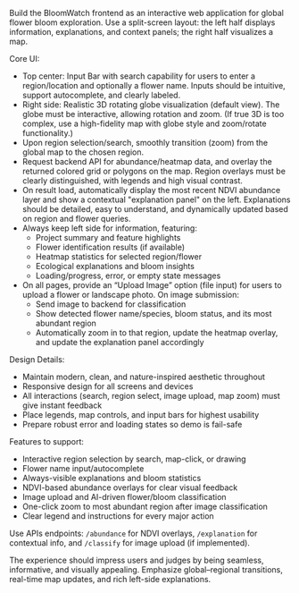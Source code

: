 Build the BloomWatch frontend as an interactive web application for global flower bloom exploration. Use a split-screen layout: the left half displays information, explanations, and context panels; the right half visualizes a map.

Core UI:
- Top center: Input Bar with search capability for users to enter a region/location and optionally a flower name. Inputs should be intuitive, support autocomplete, and clearly labeled.
- Right side: Realistic 3D rotating globe visualization (default view). The globe must be interactive, allowing rotation and zoom. (If true 3D is too complex, use a high-fidelity map with globe style and zoom/rotate functionality.)
- Upon region selection/search, smoothly transition (zoom) from the global map to the chosen region.
- Request backend API for abundance/heatmap data, and overlay the returned colored grid or polygons on the map. Region overlays must be clearly distinguished, with legends and high visual contrast.
- On result load, automatically display the most recent NDVI abundance layer and show a contextual "explanation panel" on the left. Explanations should be detailed, easy to understand, and dynamically updated based on region and flower queries.
- Always keep left side for information, featuring:
  - Project summary and feature highlights
  - Flower identification results (if available)
  - Heatmap statistics for selected region/flower
  - Ecological explanations and bloom insights
  - Loading/progress, error, or empty state messages
- On all pages, provide an “Upload Image” option (file input) for users to upload a flower or landscape photo. On image submission:
  - Send image to backend for classification
  - Show detected flower name/species, bloom status, and its most abundant region
  - Automatically zoom in to that region, update the heatmap overlay, and update the explanation panel accordingly

Design Details:
- Maintain modern, clean, and nature-inspired aesthetic throughout
- Responsive design for all screens and devices
- All interactions (search, region select, image upload, map zoom) must give instant feedback
- Place legends, map controls, and input bars for highest usability
- Prepare robust error and loading states so demo is fail-safe

Features to support:
- Interactive region selection by search, map-click, or drawing
- Flower name input/autocomplete
- Always-visible explanations and bloom statistics
- NDVI-based abundance overlays for clear visual feedback
- Image upload and AI-driven flower/bloom classification
- One-click zoom to most abundant region after image classification
- Clear legend and instructions for every major action

Use APIs endpoints: `/abundance` for NDVI overlays, `/explanation` for contextual info, and `/classify` for image upload (if implemented).

The experience should impress users and judges by being seamless, informative, and visually appealing. Emphasize global–regional transitions, real-time map updates, and rich left-side explanations.

